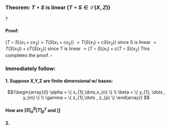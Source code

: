 ### Theorem: $T \circ S$ is linear $(T \circ S \in \mathcal{L}(X,Z))$
?
#### Proof: 
$(T \circ S)(x_{1}+cx_{2})=T(S(x_{1}+cx_{2}))$
$= T(S(x_{1})+cS(x_{2}))$ since S is linear
$= T(S(x_{1}))+cT(S(x_{2}))$ since T is linear
$= (T \circ S)(x_{1})+c(T \circ S)(x_{2})$
This completes the proof. $\square$

### Immediately follow:

#### 1. Suppose X,Y,Z are finite dimensional w/ bases:
$${\begin{array}{l}
\alpha = \{ x_{1},\dots,x_{n} \} \\
\beta = \{ y_{1}, \dots , y_{m} \} \\
\gamma = \{ z_{1},\dots , z_{p} \}
\end{array}}
$$
#### How are $[S]_{\alpha}^\beta[T]_{\beta}^\gamma$ and $[]$
#### 2.